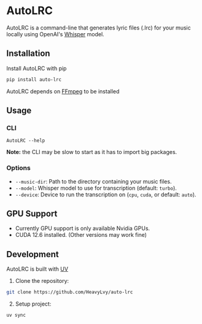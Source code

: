 # AutoLRC

AutoLRC is a command-line that generates lyric files (.lrc) for your music locally using OpenAI's [Whisper](https://github.com/openai/whisper) model.

## Installation

Install AutoLRC with pip

```bash
pip install auto-lrc
```

AutoLRC depends on [FFmpeg](https://ffmpeg.org/) to be installed

## Usage

### CLI

```
AutoLRC --help
```

**Note:** the CLI may be slow to start as it has to import big packages.

### Options

- `--music-dir`: Path to the directory containing your music files.
- `--model`: Whisper model to use for transcription (default: `turbo`).
- `--device`: Device to run the transcription on (`cpu`, `cuda`, or default: `auto`).

## GPU Support

- Currently GPU support is only available Nvidia GPUs.
- CUDA 12.6 installed. (Other versions may work fine)

## Development

AutoLRC is built with [UV](https://docs.astral.sh/uv/)

1. Clone the repository:

```bash
git clone https://github.com/HeavyLvy/auto-lrc
```

2. Setup project:

```bash
uv sync
```

